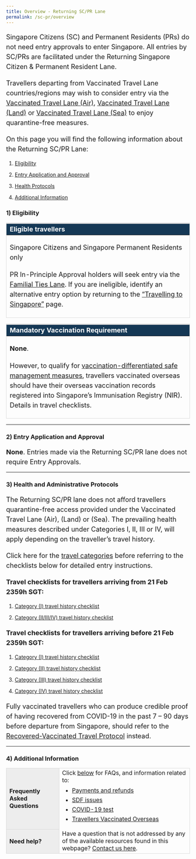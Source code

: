 ```yaml
---
title: Overview - Returning SC/PR Lane
permalink: /sc-pr/overview
---
```

<p style="font-size:18px; margin-bottom:10px; line-height:1.5;">Singapore Citizens (SC) and Permanent Residents (PRs) do not need entry approvals to enter Singapore. All entries by SC/PRs are facilitated under the Returning Singapore Citizen & Permanent Resident Lane. </p>

<p style="font-size:18px; margin-bottom:10px; line-height:1.5;">Travellers departing from Vaccinated Travel Lane countries/regions may wish to consider entry via the <a href="/vtl/requirements-and-process" target="_blank">Vaccinated Travel Lane (Air)</a>, <a href="/vtl-land/overview" target="_blank">Vaccinated Travel Lane (Land)</a> or <a href="/vtl-sea/overview" target="_blank">Vaccinated Travel Lane (Sea)</a> to enjoy quarantine-free measures.</p>

<p style="font-size:18px; margin-bottom:10px; line-height:1.5;">On this page you will find the following information about the Returning SC/PR Lane:</p>

<ol style="margin-top:15px;">
	<li style="line-height:1.5;"><a href="#Eligibility">Eligibility</a></li>
	<li style="line-height:1.5; margin-top:10px;"><a href="#entry">Entry Application and Approval</a></li>
	<li style="line-height:1.5;margin-top:10px;"><a href="#protocols">Health Protocols</a></li>
	<li style="line-height:1.5;margin-top:10px;"><a href="#additional-info">Additional Information</a></li>
</ol>

<div id="Eligibility"></div>

### 1) Eligibility

<table>
<thead>
<tr>
<th style="font-size:18px; border-top:3px solid #D8D8D8; border-left:1px solid #D8D8D8; border-right:1px solid #D8D8D8; background-color:#153855; color:white;text-align:left;"><b>Eligible travellers</b></th>
</tr>
</thead>
<tbody>
	<tr>
<td style="font-size:18px; border-bottom:1px solid #D8D8D8; border-left:1px solid #D8D8D8;border-right:1px solid #D8D8D8;"><p style="line-height:1.5; font-size:18px;">Singapore Citizens and Singapore Permanent Residents only</p>
<p style="line-height:1.5; font-size:18px; margin-top:20px;">PR In-Principle Approval holders will seek entry via the <a href="/scpr-familial-ties-lane/overview" target="_blank">Familial Ties Lane</a>. If you are ineligible, identify an alternative entry option by returning to the <a href="/arriving/overview" target="_blank">“Travelling to Singapore”</a> page.</p></td>
</tr>
</tbody>
</table>
<p style="margin-top:10px; margin-bottom:5px;"></p>
<table>
<thead>
<tr>
<th style="font-size:18px; border-top:3px solid #D8D8D8; border-left:1px solid #D8D8D8; border-right:1px solid #D8D8D8; background-color:#153855; color:white;text-align:left;"><b>Mandatory Vaccination Requirement</b></th>
</tr>
</thead>
<tbody>
<tr>
<td style="font-size:18px; border-bottom:1px solid #D8D8D8; border-left:1px solid #D8D8D8;border-right:1px solid #D8D8D8;">
<p style="line-height:1.5; font-size:18px; "><b>None</b>.</p>
<p style="line-height:1.5; margin-top:20px; font-size:18px; ">However, to qualify for <a href="https://go.gov.sg/moh-smm" target="_blank">vaccination-differentiated safe management measures</a>, travellers vaccinated overseas should have their overseas vaccination records registered into Singapore’s Immunisation Registry (NIR). Details in travel checklists.</p></td>
</tr>
</tbody>
</table>
	

---

<div id="entry"></div>

### 2) Entry Application and Approval

<p style="font-size:18px; margin-bottom:10px; line-height:1.5;"><b>None</b>. Entries made via the Returning SC/PR lane does not require Entry Approvals.</p>

---

<div id="protocols"></div>

### 3) Health and Administrative Protocols

<p style="font-size:18px; margin-bottom:10px; line-height:1.5;">The Returning SC/PR lane does not afford travellers quarantine-free access provided under the Vaccinated Travel Lane (Air), (Land) or (Sea). The prevailing health measures described under Categories I, II, III or IV, will apply depending on the traveller’s travel history.</p>

<p style="font-size:18px; margin-bottom:10px; line-height:1.5;">Click here for the <a href="/shn-and-swab-summary" target="_blank">travel categories</a> before referring to the checklists below for detailed entry instructions.</p>

<p style="font-size:18px; margin-bottom:10px; line-height:1.5;"><b>Travel checklists for travellers arriving from 21 Feb 2359h SGT:</b></p>

<ol style="margin-top:15px;">
	<li style="line-height:1.5;"><a href="/travel-checklist/category-1">Category (I) travel history checklist </a></li>
	<li style="line-height:1.5; margin-top:10px;"><a href="/travel-checklist/category-2-3-4">Category (II/III/IV) travel history checklist  </a></li>
</ol>

<p style="font-size:18px; margin-bottom:10px; line-height:1.5;"><b>Travel checklists for travellers arriving before 21 Feb 2359h SGT:</b></p>

<ol style="margin-top:15px;">
	<li style="line-height:1.5;"><a href="/travel-checklist/category-1">Category (I) travel history checklist </a></li>
	<li style="line-height:1.5; margin-top:10px;"><a href="/travel-checklist/category-2">Category (II) travel history checklist  </a></li>
	<li style="line-height:1.5; margin-top:10px;"><a href="/travel-checklist/category-3">Category (III) travel history checklist  </a></li>
	<li style="line-height:1.5; margin-top:10px;"><a href="/travel-checklist/category-4">Category (IV) travel history checklist  </a></li>
</ol>

<p style="font-size:18px; margin-bottom:10px; line-height:1.5;">Fully vaccinated travellers who can produce credible proof of having recovered from COVID-19 in the past 7 – 90 days before departure from Singapore, should refer to the <a href="/vaccinated-recovered" target="_blank">Recovered-Vaccinated Travel Protocol</a> instead.</p>

---

<div id="additional-info"></div>

### 4) Additional Information

<table>
<tbody>
<tr>
<td style="font-size:16px;border-left:1px solid #D8D8D8;border-bottom:1px solid #D8D8D8; border-right:1px solid #D8D8D8;  border-top:1px solid #D8D8D8; background-color:#EDEDED;"><b>Frequently Asked Questions</b></td>
<td style="font-size:16px;border-right:1px solid #D8D8D8; border-top:1px solid #D8D8D8;">Click <a href="/health/faq">below</a> for FAQs, and information related to:
<ul style="margin-top:0px; list-style-type: disc;">
<li style="font-size:16px; margin-top:10px; margin-bottom:0px; line-height:1.0;"><a href="/health/faq#payments">Payments and refunds</a></li>
<li style="font-size:16px; margin-top:10px; margin-bottom:0px; line-height:1.0;"><a href="/health/faq#shnsdf">SDF issues</a></li>
<li style="font-size:16px; margin-top:10px; margin-bottom:0px; line-height:1.0;"><a href="/health/faq#pcrtest">COVID-19 test</a></li>
	<li style="font-size:16px; margin-top:10px; margin-bottom:0px; line-height:1.0;"><a href="/health/vtsg">Travellers Vaccinated Overseas</a></li>
</ul>
 </td>
</tr>
<tr>
<td style="font-size:16px;border-left:1px solid #D8D8D8;border-bottom:1px solid #D8D8D8; border-right:1px solid #D8D8D8; background-color:#EDEDED;"><b>Need help?</b></td>
<td style="font-size:16px;border-right:1px solid #D8D8D8; border-bottom:1px solid #D8D8D8;">Have a question that is not addressed by any of the available resources found in this webpage? <a href="https://go.gov.sg/sto-enquiry">Contact us here</a>.
 </td>
</tr>
</tbody>
</table>